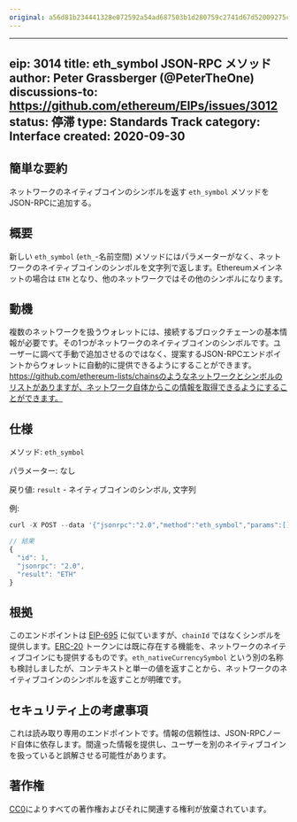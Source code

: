 ```yaml
---
original: a56d81b234441328e072592a54ad687503b1d280759c2741d67d52009275cfbd
---
```


---
eip: 3014
title: eth_symbol JSON-RPC メソッド
author: Peter Grassberger (@PeterTheOne)
discussions-to: https://github.com/ethereum/EIPs/issues/3012
status: 停滞
type: Standards Track
category: Interface
created: 2020-09-30
---

## 簡単な要約
ネットワークのネイティブコインのシンボルを返す `eth_symbol` メソッドをJSON-RPCに追加する。

## 概要
新しい `eth_symbol` (`eth_`-名前空間) メソッドにはパラメーターがなく、ネットワークのネイティブコインのシンボルを文字列で返します。Ethereumメインネットの場合は `ETH` となり、他のネットワークではその他のシンボルになります。

## 動機
複数のネットワークを扱うウォレットには、接続するブロックチェーンの基本情報が必要です。その1つがネットワークのネイティブコインのシンボルです。ユーザーに調べて手動で追加させるのではなく、提案するJSON-RPCエンドポイントからウォレットに自動的に提供できるようにすることができます。https://github.com/ethereum-lists/chainsのようなネットワークとシンボルのリストがありますが、ネットワーク自体からこの情報を取得できるようにすることができます。

## 仕様
メソッド: `eth_symbol`

パラメーター: なし

戻り値: `result` - ネイティブコインのシンボル, 文字列

例:

```js
curl -X POST --data '{"jsonrpc":"2.0","method":"eth_symbol","params":[],"id":1}'

// 結果
{
  "id": 1,
  "jsonrpc": "2.0",
  "result": "ETH"
}
```

## 根拠
このエンドポイントは [EIP-695](./eip-695.md) に似ていますが、`chainId` ではなくシンボルを提供します。[ERC-20](./eip-20.md) トークンには既に存在する機能を、ネットワークのネイティブコインにも提供するものです。`eth_nativeCurrencySymbol` という別の名称も検討しましたが、コンテキストと単一の値を返すことから、ネットワークのネイティブコインのシンボルを返すことが明確です。

## セキュリティ上の考慮事項
これは読み取り専用のエンドポイントです。情報の信頼性は、JSON-RPCノード自体に依存します。間違った情報を提供し、ユーザーを別のネイティブコインを扱っていると誤解させる可能性があります。

## 著作権
[CC0](../LICENSE.md)によりすべての著作権およびそれに関連する権利が放棄されています。